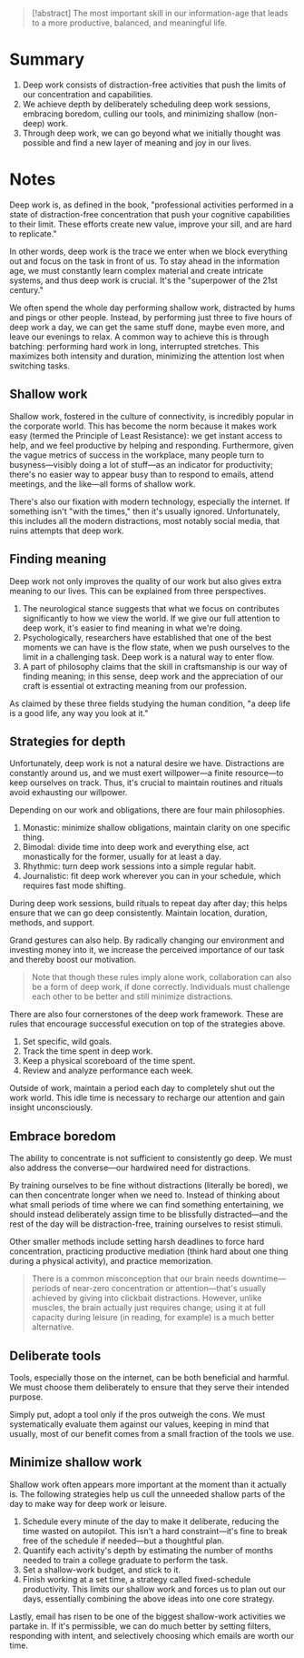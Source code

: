 > [!abstract]
> The most important skill in our information-age that leads to a more productive, balanced, and meaningful life.

# Summary
1. Deep work consists of distraction-free activities that push the limits of our concentration and capabilities.
2. We achieve depth by deliberately scheduling deep work sessions, embracing boredom, culling our tools, and minimizing shallow (non-deep) work.
3. Through deep work, we can go beyond what we initially thought was possible and find a new layer of meaning and joy in our lives.

# Notes
Deep work is, as defined in the book, "professional activities performed in a state of distraction-free concentration that push your cognitive capabilities to their limit. These efforts create new value, improve your sill, and are hard to replicate."

In other words, deep work is the trace we enter when we block everything out and focus on the task in front of us. To stay ahead in the information age, we must constantly learn complex material and create intricate systems, and thus deep work is crucial. It's the "superpower of the 21st century."

We often spend the whole day performing shallow work, distracted by hums and pings or other people. Instead, by performing just three to five hours of deep work a day, we can get the same stuff done, maybe even more, and leave our evenings to relax. A common way to achieve this is through batching: performing hard work in long, interrupted stretches. This maximizes both intensity and duration, minimizing the attention lost when switching tasks.

## Shallow work
Shallow work, fostered in the culture of connectivity, is incredibly popular in the corporate world. This has become the norm because it makes work easy (termed the Principle of Least Resistance): we get instant access to help, and we feel productive by helping and responding. Furthermore, given the vague metrics of success in the workplace, many people turn to busyness—visibly doing a lot of stuff—as an indicator for productivity; there's no easier way to appear busy than to respond to emails, attend meetings, and the like—all forms of shallow work.

There's also our fixation with modern technology, especially the internet. If something isn't "with the times," then it's usually ignored. Unfortunately, this includes all the modern distractions, most notably social media, that ruins attempts that deep work.

## Finding meaning
Deep work not only improves the quality of our work but also gives extra meaning to our lives. This can be explained from three perspectives.
1. The neurological stance suggests that what we focus on contributes significantly to how we view the world. If we give our full attention to deep work, it's easier to find meaning in what we're doing.
2. Psychologically, researchers have established that one of the best moments we can have is the flow state, when we push ourselves to the limit in a challenging task. Deep work is a natural way to enter flow.
3. A part of philosophy claims that the skill in craftsmanship is our way of finding meaning; in this sense, deep work and the appreciation of our craft is essential ot extracting meaning from our profession.

As claimed by these three fields studying the human condition, "a deep life is a good life, any way you look at it."

## Strategies for depth
Unfortunately, deep work is not a natural desire we have. Distractions are constantly around us, and we must exert willpower—a finite resource—to keep ourselves on track. Thus, it's crucial to maintain routines and rituals avoid exhausting our willpower.

Depending on our work and obligations, there are four main philosophies.
1. Monastic: minimize shallow obligations, maintain clarity on one specific thing.
2. Bimodal: divide time into deep work and everything else, act monastically for the former, usually for at least a day.
3. Rhythmic: turn deep work sessions into a simple regular habit.
4. Journalistic: fit deep work wherever you can in your schedule, which requires fast mode shifting.

During deep work sessions, build rituals to repeat day after day; this helps ensure that we can go deep consistently. Maintain location, duration, methods, and support.

Grand gestures can also help. By radically changing our environment and investing money into it, we increase the perceived importance of our task and thereby boost our motivation.

> Note that though these rules imply alone work, collaboration can also be a form of deep work, if done correctly. Individuals must challenge each other to be better and still minimize distractions.

There are also four cornerstones of the deep work framework. These are rules that encourage successful execution on top of the strategies above.
1. Set specific, wild goals.
2. Track the time spent in deep work.
3. Keep a physical scoreboard of the time spent.
4. Review and analyze performance each week.

Outside of work, maintain a period each day to completely shut out the work world. This idle time is necessary to recharge our attention and gain insight unconsciously.

## Embrace boredom
The ability to concentrate is not sufficient to consistently go deep. We must also address the converse—our hardwired need for distractions.

By training ourselves to be fine without distractions (literally be bored), we can then concentrate longer when we need to. Instead of thinking about what small periods of time where we can find something entertaining, we should instead deliberately assign time to be blissfully distracted—and the rest of the day will be distraction-free, training ourselves to resist stimuli.

Other smaller methods include setting harsh deadlines to force hard concentration, practicing productive mediation (think hard about one thing during a physical activity), and practice memorization.

> There is a common misconception that our brain needs downtime—periods of near-zero concentration or attention—that's usually achieved by giving into clickbait distractions. However, unlike muscles, the brain actually just requires change; using it at full capacity during leisure (in reading, for example) is a much better alternative.

## Deliberate tools
Tools, especially those on the internet, can be both beneficial and harmful. We must choose them deliberately to ensure that they serve their intended purpose.

Simply put, adopt a tool only if the pros outweigh the cons. We must systematically evaluate them against our values, keeping in mind that usually, most of our benefit comes from a small fraction of the tools we use.

## Minimize shallow work
Shallow work often appears more important at the moment than it actually is. The following strategies help us cull the unneeded shallow parts of the day to make way for deep work or leisure.
1. Schedule every minute of the day to make it deliberate, reducing the time wasted on autopilot. This isn't a hard constraint—it's fine to break free of the schedule if needed—but a thoughtful plan.
2. Quantify each activity's depth by estimating the number of months needed to train a college graduate to perform the task.
3. Set a shallow-work budget, and stick to it.
4. Finish working at a set time, a strategy called fixed-schedule productivity. This limits our shallow work and forces us to plan out our days, essentially combining the above ideas into one core strategy.

Lastly, email has risen to be one of the biggest shallow-work activities we partake in. If it's permissible, we can do much better by setting filters, responding with intent, and selectively choosing which emails are worth our time.